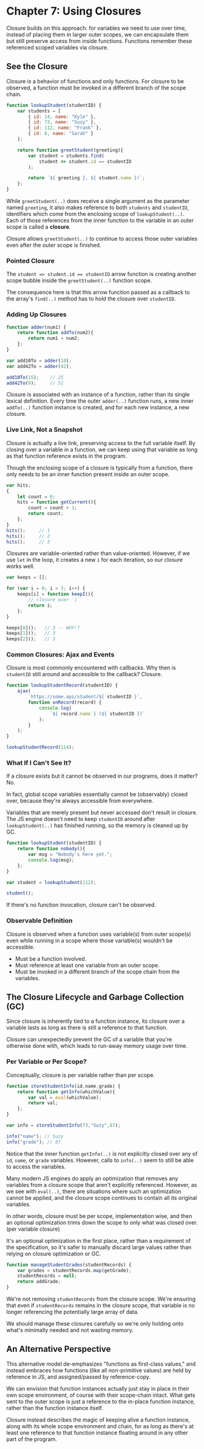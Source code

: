 # Chapter 7: Using Closures

Closure builds on this approach: for variables we need to use over time, instead of placing them in larger outer scopes, we can encapsulate them but still preserve access from inside functions. Functions remember these referenced scoped variables via closure.

## See the Closure

Closure is a behavior of functions and only functions. For closure to be observed, a function must be invoked in a different branch of the scope chain.

```js
function lookupStudent(studentID) {
    var students = [
        { id: 14, name: "Kyle" },
        { id: 73, name: "Suzy" },
        { id: 112, name: "Frank" },
        { id: 6, name: "Sarah" }
    ];

    return function greetStudent(greeting){
        var student = students.find(
            student => student.id == studentID
        );

        return `${ greeting }, ${ student.name }!`;
    };
}
```

While `greetStudent(..)` does receive a single argument as the parameter named `greeting`, it also makes reference to both `students` and `studentID`, identifiers which come from the enclosing scope of `lookupStudent(..)`. Each of those references from the inner function to the variable in an outer scope is called a **closure**.

Closure allows `greetStudent(..)` to continue to access those outer variables even after the outer scope is finished.

### Pointed Closure

The `student => student.id == studentID` arrow function is creating another scope bubble inside the `greetStudent(..)` function scope.

The consequence here is that this arrow function passed as a callback to the array's `find(..)` method has to hold the closure over `studentID`.

### Adding Up Closures

```js
function adder(num1) {
    return function addTo(num2){
        return num1 + num2;
    };
}

var add10To = adder(10);
var add42To = adder(42);

add10To(15);    // 25
add42To(9);     // 51
```

Closure is associated with an instance of a function, rather than its single lexical definition. Every time the outer `adder(..)` function runs, a new inner `addTo(..)` function instance is created, and for each new instance, a new closure.

### Live Link, Not a Snapshot

Closure is actually a live link, preserving access to the full variable itself. By closing over a variable in a function, we can keep using that variable as long as that function reference exists in the program.

Though the enclosing scope of a closure is typically from a function, there only needs to be an inner function present inside an outer scope.

```js
var hits;
{
    let count = 0;
    hits = function getCurrent(){
        count = count + 1;
        return count;
    };
}
hits();     // 1
hits();     // 2
hits();     // 3
```

Closures are variable-oriented rather than value-oriented. However, if we use `let` in the loop, it creates a new `i` for each iteration, so our closure works well.

```js
var keeps = [];

for (var i = 0; i < 3; i++) {
    keeps[i] = function keepI(){
        // closure over `i`
        return i;
    };
}

keeps[0]();   // 3 -- WHY!?
keeps[1]();   // 3
keeps[2]();   // 3
```

### Common Closures: Ajax and Events

Closure is most commonly encountered with callbacks. Why then is `studentID` still around and accessible to the callback? Closure.

```js
function lookupStudentRecord(studentID) {
    ajax(
        `https://some.api/student/${ studentID }`,
        function onRecord(record) {
            console.log(
                `${ record.name } (${ studentID })`
            );
        }
    );
}

lookupStudentRecord(114);
```

### What If I Can't See It?

If a closure exists but it cannot be observed in our programs, does it matter? No.

In fact, global scope variables essentially cannot be (observably) closed over, because they're always accessible from everywhere.

Variables that are merely present but never accessed don't result in closure. The JS engine doesn't need to keep `studentID` around after `lookupStudent(..)` has finished running, so the memory is cleaned up by GC.

```js
function lookupStudent(studentID) {
    return function nobody(){
        var msg = "Nobody's here yet.";
        console.log(msg);
    };
}

var student = lookupStudent(112);

student();
```

If there's no function invocation, closure can't be observed.

### Observable Definition

Closure is observed when a function uses variable(s) from outer scope(s) even while running in a scope where those variable(s) wouldn't be accessible.

- Must be a function involved.
- Must reference at least one variable from an outer scope.
- Must be invoked in a different branch of the scope chain from the variables.

## The Closure Lifecycle and Garbage Collection (GC)

Since closure is inherently tied to a function instance, its closure over a variable lasts as long as there is still a reference to that function.

Closure can unexpectedly prevent the GC of a variable that you're otherwise done with, which leads to run-away memory usage over time.

### Per Variable or Per Scope?

Conceptually, closure is per variable rather than per scope.

```js
function storeStudentInfo(id,name,grade) {
    return function getInfo(whichValue){
        var val = eval(whichValue);
        return val;
    };
}

var info = storeStudentInfo(73,"Suzy",87);

info("name"); // Suzy
info("grade"); // 87
```

Notice that the inner function `getInfo(..)` is not explicitly closed over any of `id`, `name`, or `grade` variables. However, calls to `info(..)` seem to still be able to access the variables.

Many modern JS engines do apply an optimization that removes any variables from a closure scope that aren't explicitly referenced. However, as we see with `eval(..)`, there are situations where such an optimization cannot be applied, and the closure scope continues to contain all its original variables.

In other words, closure must be per scope, implementation wise, and then an optional optimization trims down the scope to only what was closed over. (per variable closure)

It's an optional optimization in the first place, rather than a requirement of the specification, so it's safer to manually discard large values rather than relying on closure optimization or GC.

```js
function manageStudentGrades(studentRecords) {
    var grades = studentRecords.map(getGrade);
    studentRecords = null;
    return addGrade;
}
```

We're not removing `studentRecords` from the closure scope. We're ensuring that even if `studentRecords` remains in the closure scope, that variable is no longer referencing the potentially large array of data.

We should manage these closures carefully so we're only holding onto what's minimally needed and not wasting memory.

## An Alternative Perspective

This alternative model de-emphasizes "functions as first-class values," and instead embraces how functions (like all non-primitive values) are held by reference in JS, and assigned/passed by reference-copy.

We can envision that function instances actually just stay in place in their own scope environment, of course with their scope-chain intact. What gets sent to the outer scope is just a reference to the in-place function instance, rather than the function instance itself.

Closure instead describes the magic of keeping alive a function instance, along with its whole scope environment and chain, for as long as there's at least one reference to that function instance floating around in any other part of the program.
